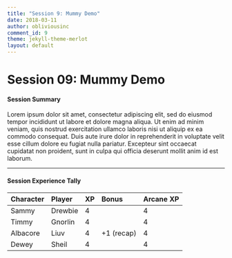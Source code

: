 ```yaml
---
title: "Session 9: Mummy Demo"
date: 2018-03-11
author: obliviousinc
comment_id: 9
theme: jekyll-theme-merlot
layout: default
---
```


# Session 09: Mummy Demo

#### Session Summary

Lorem ipsum dolor sit amet, consectetur adipiscing elit, sed do eiusmod tempor incididunt ut labore et dolore magna aliqua. Ut enim ad minim veniam, quis nostrud exercitation ullamco laboris nisi ut aliquip ex ea commodo consequat. Duis aute irure dolor in reprehenderit in voluptate velit esse cillum dolore eu fugiat nulla pariatur. Excepteur sint occaecat cupidatat non proident, sunt in culpa qui officia deserunt mollit anim id est laborum.

* * *

#### Session Experience Tally

| Character | Player  | XP  | Bonus      | Arcane XP |
|:--------- |:------- |:--- |:---------- |:--------- |
| Sammy     | Drewbie | 4   |            | 4         |
| Timmy     | Gnorlin | 4   |            | 4         |
| Albacore  | Liuv    | 4   | +1 (recap) | 4         |
| Dewey     | Sheil   | 4   |            | 4         |